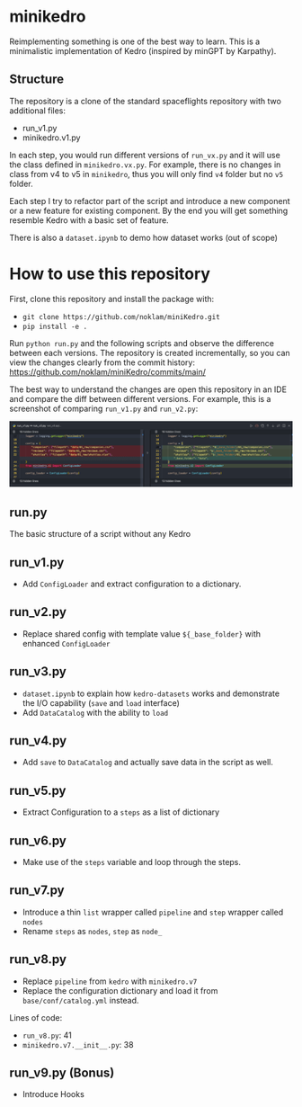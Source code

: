 # minikedro

Reimplementing something is one of the best way to learn. This is a minimalistic implementation of Kedro (inspired by minGPT by Karpathy).

## Structure
The repository is a clone of the standard spaceflights repository with two additional files:
- run_v1.py
- minikedro.v1.py

In each step, you would run different versions of `run_vx.py` and it will use the class defined in `minikedro.vx.py`. For example, there is no changes in class from v4 to v5 in `minikedro`, thus you will only find `v4` folder but no `v5` folder.

Each step I try to refactor part of the script and introduce a new component or a new feature for existing component. By the end you will get something resemble Kedro with a basic set of feature.

There is also a `dataset.ipynb` to demo how dataset works (out of scope)

# How to use this repository
First, clone this repository and install the package with:
- `git clone https://github.com/noklam/miniKedro.git`
- `pip install -e .`

Run `python run.py` and the following scripts and observe the difference between each versions.
The repository is created incrementally, so you can view the changes clearly from the commit history: https://github.com/noklam/miniKedro/commits/main/

The best way to understand the changes are open this repository in an IDE and compare the diff between different versions. For example, this is a screenshot of comparing `run_v1.py` and `run_v2.py`:

![diff of two run.py](assets/diff1.png)

## run.py
The basic structure of a script without any Kedro

## run_v1.py
- Add `ConfigLoader` and extract configuration to a dictionary.

## run_v2.py
- Replace shared config with template value `${_base_folder}` with enhanced `ConfigLoader`

## run_v3.py
- `dataset.ipynb` to explain how `kedro-datasets` works and demonstrate the I/O capability (`save` and `load` interface)
- Add `DataCatalog` with the ability to `load`

## run_v4.py
- Add `save` to `DataCatalog` and actually save data in the script as well.

## run_v5.py
- Extract Configuration to a `steps` as a list of dictionary

## run_v6.py
- Make use of the `steps` variable and loop through the steps.

## run_v7.py
- Introduce a thin `list` wrapper called `pipeline` and `step` wrapper called `nodes`
- Rename `steps` as `nodes`, `step` as `node_`

## run_v8.py
- Replace `pipeline` from `kedro` with `minikedro.v7`
- Replace the configuration dictionary and load it from `base/conf/catalog.yml` instead.

Lines of code:
- `run_v8.py`: 41
- `minikedro.v7.__init__.py`: 38

## run_v9.py (Bonus)
- Introduce Hooks